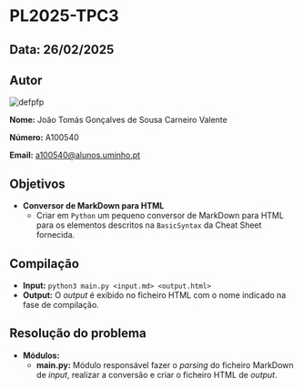# PL2025-TPC3

## Data: 26/02/2025

## Autor

![defpfp]

**Nome:** João Tomás Gonçalves de Sousa Carneiro Valente

**Número:** A100540

**Email:** a100540@alunos.uminho.pt

## Objetivos
- **Conversor de MarkDown para HTML**
    - Criar em `Python` um pequeno conversor de MarkDown para HTML para os elementos descritos na `BasicSyntax` da Cheat Sheet fornecida.
        

## Compilação
- **Input:** `python3 main.py <input.md> <output.html>`
- **Output:** O *output* é exibido no ficheiro HTML com o nome indicado na fase de compilação.

## Resolução do problema
- **Módulos:**
    - **main.py:** Módulo responsável fazer o *parsing* do ficheiro MarkDown de *input*, realizar a conversão e criar o ficheiro HTML de *output*.

[defpfp]: https://cdn.discordapp.com/attachments/945777436543565905/1339688481852620940/8PoNI3aPnN1OwAAAAASUVORK5CYII.png?ex=67afa1a0&is=67ae5020&hm=611a110527f81b29368cd857610d53456005ee7132e42634ae455bb47fb36ced&
